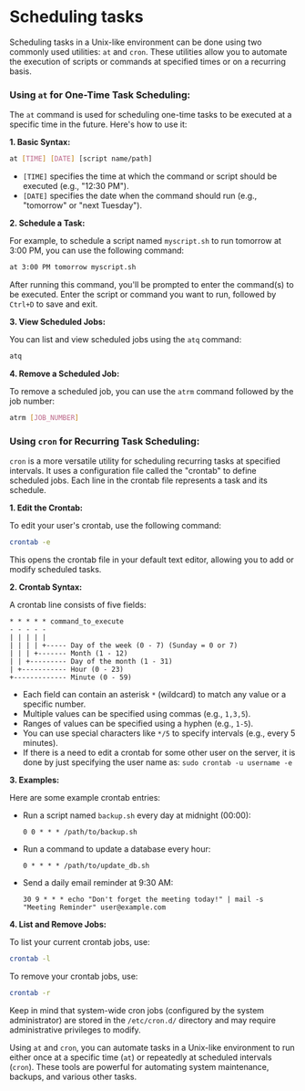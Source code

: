 # Scheduling tasks
Scheduling tasks in a Unix-like environment can be done using two commonly used utilities: `at` and `cron`. These utilities allow you to automate the execution of scripts or commands at specified times or on a recurring basis. 

### Using `at` for One-Time Task Scheduling:

The `at` command is used for scheduling one-time tasks to be executed at a specific time in the future. Here's how to use it:

**1. Basic Syntax:**

```bash
at [TIME] [DATE] [script name/path]
```

- `[TIME]` specifies the time at which the command or script should be executed (e.g., "12:30 PM").
- `[DATE]` specifies the date when the command should run (e.g., "tomorrow" or "next Tuesday").

**2. Schedule a Task:**

For example, to schedule a script named `myscript.sh` to run tomorrow at 3:00 PM, you can use the following command:

```bash
at 3:00 PM tomorrow myscript.sh
```

After running this command, you'll be prompted to enter the command(s) to be executed. Enter the script or command you want to run, followed by `Ctrl+D` to save and exit.

**3. View Scheduled Jobs:**

You can list and view scheduled jobs using the `atq` command:

```bash
atq
```

**4. Remove a Scheduled Job:**

To remove a scheduled job, you can use the `atrm` command followed by the job number:

```bash
atrm [JOB_NUMBER]
```

### Using `cron` for Recurring Task Scheduling:

`cron` is a more versatile utility for scheduling recurring tasks at specified intervals. It uses a configuration file called the "crontab" to define scheduled jobs. Each line in the crontab file represents a task and its schedule.

**1. Edit the Crontab:**

To edit your user's crontab, use the following command:

```bash
crontab -e
```

This opens the crontab file in your default text editor, allowing you to add or modify scheduled tasks.

**2. Crontab Syntax:**

A crontab line consists of five fields:

```
* * * * * command_to_execute
- - - - -
| | | | |
| | | | +----- Day of the week (0 - 7) (Sunday = 0 or 7)
| | | +------- Month (1 - 12)
| | +--------- Day of the month (1 - 31)
| +----------- Hour (0 - 23)
+------------- Minute (0 - 59)
```

- Each field can contain an asterisk `*` (wildcard) to match any value or a specific number.
- Multiple values can be specified using commas (e.g., `1,3,5`).
- Ranges of values can be specified using a hyphen (e.g., `1-5`).
- You can use special characters like `*/5` to specify intervals (e.g., every 5 minutes).
- If there is a need to edit a crontab for some other user on the server, it is done by just specifying the user name as:
`sudo crontab -u username -e`

**3. Examples:** 

Here are some example crontab entries:

- Run a script named `backup.sh` every day at midnight (00:00):

  ```
  0 0 * * * /path/to/backup.sh
  ```

- Run a command to update a database every hour:

  ```
  0 * * * * /path/to/update_db.sh
  ```

- Send a daily email reminder at 9:30 AM:

  ```
  30 9 * * * echo "Don't forget the meeting today!" | mail -s "Meeting Reminder" user@example.com
  ```

**4. List and Remove Jobs:**

To list your current crontab jobs, use:

```bash
crontab -l
```

To remove your crontab jobs, use:

```bash
crontab -r
```

Keep in mind that system-wide cron jobs (configured by the system administrator) are stored in the `/etc/cron.d/` directory and may require administrative privileges to modify.

Using `at` and `cron`, you can automate tasks in a Unix-like environment to run either once at a specific time (`at`) or repeatedly at scheduled intervals (`cron`). These tools are powerful for automating system maintenance, backups, and various other tasks.